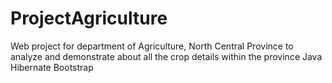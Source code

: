 # ProjectAgriculture
Web project for department of Agriculture, North Central Province to analyze and demonstrate about all the crop details within the province
Java
Hibernate
Bootstrap

